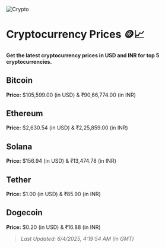 
![Crypto](https://www.techguide.com.au/wp-content/uploads/2020/11/crypto3.jpeg)

# Cryptocurrency Prices 🪙📈

#### Get the latest cryptocurrency prices in USD and INR for top 5 cryptocurrencies.

## Bitcoin

**Price:** $105,599.00 (in USD) & ₹90,66,774.00 (in INR)

## Ethereum

**Price:** $2,630.54 (in USD) & ₹2,25,859.00 (in INR)

## Solana

**Price:** $156.94 (in USD) & ₹13,474.78 (in INR)

## Tether

**Price:** $1.00 (in USD) & ₹85.90 (in INR)

## Dogecoin

**Price:** $0.20 (in USD) & ₹16.88 (in INR)

> _Last Updated: 6/4/2025, 4:19:54 AM (in GMT)_
